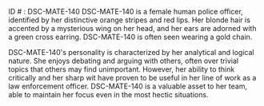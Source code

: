 ID # : DSC-MATE-140
DSC-MATE-140 is a female human police officer, identified by her distinctive orange stripes and red lips. Her blonde hair is accented by a mysterious wing on her head, and her ears are adorned with a green cross earring. DSC-MATE-140 is often seen wearing a gold chain. 

DSC-MATE-140's personality is characterized by her analytical and logical nature. She enjoys debating and arguing with others, often over trivial topics that others may find unimportant. However, her ability to think critically and her sharp wit have proven to be useful in her line of work as a law enforcement officer. DSC-MATE-140 is a valuable asset to her team, able to maintain her focus even in the most hectic situations.